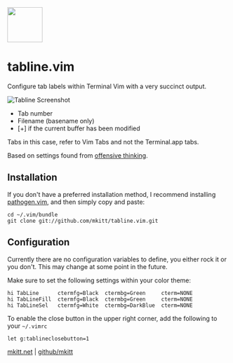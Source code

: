 
<img src="https://mkitt.net/apple-touch-icon.png" width="80px" height="80px" />

# tabline.vim

Configure tab labels within Terminal Vim with a very succinct output.

![Tabline Screenshot](https://raw.github.com/mkitt/tabline.vim/master/screenshots/tabline.png)

- Tab number
- Filename (basename only)
- [+] if the current buffer has been modified

Tabs in this case, refer to Vim Tabs and not the Terminal.app tabs.

Based on settings found from [offensive
thinking](http://www.offensivethinking.org/data/dotfiles/vimrc).

## Installation
If you don't have a preferred installation method, I recommend
installing [pathogen.vim](https://github.com/tpope/vim-pathogen), and
then simply copy and paste:

```
cd ~/.vim/bundle
git clone git://github.com/mkitt/tabline.vim.git
```

## Configuration
Currently there are no configuration variables to define, you either
rock it or you don't. This may change at some point in the future.

Make sure to set the following settings within your color theme: 

```
hi TabLine      ctermfg=Black  ctermbg=Green     cterm=NONE
hi TabLineFill  ctermfg=Black  ctermbg=Green     cterm=NONE
hi TabLineSel   ctermfg=White  ctermbg=DarkBlue  cterm=NONE
```

To enable the close button in the upper right corner, add the following to your `~/.vimrc`
```
let g:tablineclosebutton=1
```


[mkitt.net][mkitt.net] | [github/mkitt][github]

[github]: https://github.com/mkitt "@mkitt"
[mkitt.net]: https://mkitt.net "🏔"
